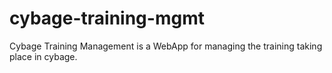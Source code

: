 # cybage-training-mgmt
Cybage Training Management is a WebApp for managing the training taking place in cybage.
